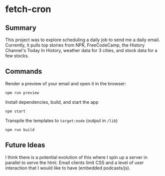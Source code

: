# fetch-cron

## Summary

This project was to explore scheduling a daily job to send me a daily email. Currently, it pulls top stories from NPR, FreeCodeCamp, the History Channel's Today In History, weather data for 3 cities, and stock data for a few stocks.

## Commands

Render a preview of your email and open it in the browser:

```
npm run preview
```

Install dependencies, build, and start the app

```
npm start
```

Transpile the templates to `target:node` (output in `/lib`)

```
npm run build
```

## Future Ideas

I think there is a potential evolution of this where I spin up a server in parallel to serve the html. Email clients limit CSS and a level of user interaction that I would like to have (embedded podcasts/js).
